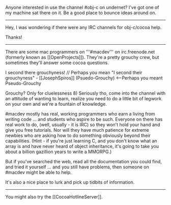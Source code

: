 Anyone interested in use the channel #obj-c on undernet? I've got one of my machine sat there on it. Be a good place to bounce ideas around on.

----

Hey, I was wondering if there were any IRC channels for obj-c/cocoa help.

Thanks!

----

There are some mac programmers on '''#macdev''' on irc.freenode.net (formerly known as [[OpenProjects]]).  They're a pretty grouchy crew, but sometimes they'll answer some cocoa questions.

I second there grouchyness! // Perhaps you mean "I second their grouchyness" - [[JosephSpiros]] (Psuedo-Grouchy) <--Perhaps you meant Pseudo-Grouchy

Grouchy? Only for cluelessness 8) Seriously tho, come into the channel with an attitude of wanting to learn, realize you need to do a little bit of legwork on your own and we're a fountain of knowledge.

#macdev mostly has real, working programmers who earn a living from writing code ... and students who aspire to be such. Everyone on there has real work to do, (well, usually - it is IRC) so they won't hold your hand and give you free tutorials. Nor will they have much patience for extreme newbies who are asking how to do something obviously beyond their capabilities. (Hint - if you're just learning C, and you don't know what an array is and have never heard of object inheritance, it's going to take you about a billion gazillion years to write a MMORPG.)

But if you've searched the web, read all the documentation you could find, and tried it yourself ... and you still have problems, then someone on #macdev might be able to help.

It's also a nice place to lurk and pick up tidbits of information.

----

You might also try the [[CocoaHotlineServer]].